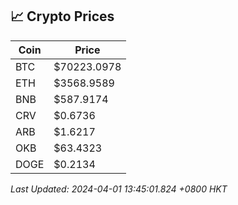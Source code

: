 ## 📈 Crypto Prices

| Coin | Price |
| ---- | ----- |
| BTC | $70223.0978 |
| ETH | $3568.9589 |
| BNB | $587.9174 |
| CRV | $0.6736 |
| ARB | $1.6217 |
| OKB | $63.4323 |
| DOGE | $0.2134 |

_Last Updated: 2024-04-01 13:45:01.824 +0800 HKT_